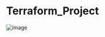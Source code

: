 # Terraform_Project

![image](https://github.com/user-attachments/assets/ec7c5a29-8e74-43b1-bc5a-512b2725b71a)

